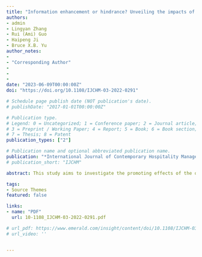 ```yaml
---
title: "Information enhancement or hindrance? Unveiling the impacts of user-generated photos in online reviews"
authors:
- admin
- Lingyan Zhang
- Rui (Ami) Guo
- Haipeng Ji
- Bruce X.B. Yu
author_notes:
- 
- "Corresponding Author"
- 
- 
- 
date: "2023-06-09T00:00:00Z"
doi: "https://doi.org/10.1108/IJCHM-03-2022-0291"

# Schedule page publish date (NOT publication's date).
# publishDate: "2017-01-01T00:00:00Z"

# Publication type.
# Legend: 0 = Uncategorized; 1 = Conference paper; 2 = Journal article;
# 3 = Preprint / Working Paper; 4 = Report; 5 = Book; 6 = Book section;
# 7 = Thesis; 8 = Patent
publication_types: ["2"]

# Publication name and optional abbreviated publication name.
publication: "*International Journal of Contemporary Hospitality Management*"
# publication_short: "IJCHM"

abstract: This study aims to investigate the promoting effects of the quantity and quality of online review user-generated photos (UGPs) on perceived review usefulness. The research further tests the hindering effect of human facial presence in review photos on review usefulness. Based on review samples of restaurants in a tourist destination Las Vegas, this study used an integrated method combining a machine learning algorithm and econometric modeling. Results indicate that the number of UGPs depicting a restaurant’s food, drink, menu and physical environment has positive impacts on perceived review usefulness. The quality of online review UGPs can also enhance perceived review usefulness, whereas facial presence in these UGPs hinders perceived review usefulness. Findings suggest that practitioners can implement certain tactics to potentially improve consumers’ willingness to share more UGPs and UGPs with higher quality. Review websites could develop image-processing algorithms for identifying and presenting UGPs containing core attributes in prominent positions on the site. To the best of the authors’ knowledge, this study is the first to present a comprehensive analytical framework investigating the enhancing or hindering roles of review photo quantity, photo quality and facial presence in online review UGPs on review usefulness. Using the heuristic-systematic model as a theoretical foundation, this study verifies the additivity effect and attenuation effect of UGPs’ visual elements on judgements of online review usefulness. Furthermore, it extends scalable image data analysis by adopting a deep transfer learning algorithm in hospitality and tourism.

tags:
- Source Themes
featured: false

links:
- name: "PDF"
  url: 10-1108_IJCHM-03-2022-0291.pdf

# url_pdf: https://www.emerald.com/insight/content/doi/10.1108/IJCHM-03-2022-0291/full/pdf?title=information-enhancement-or-hindrance-unveiling-the-impacts-of-user-generated-photos-in-online-reviews
# url_video: ''


---
```



